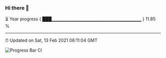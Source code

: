 ### Hi there 👋

⏳ Year progress { ███▁▁▁▁▁▁▁▁▁▁▁▁▁▁▁▁▁▁▁▁▁▁▁▁▁▁▁ } 11.85 %

---

⏰ Updated on Sat, 13 Feb 2021 06:11:04 GMT

![Progress Bar CI](https://github.com/liununu/liununu/workflows/Progress%20Bar%20CI/badge.svg)
